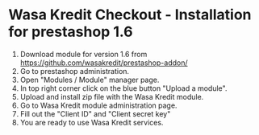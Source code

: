 # Wasa Kredit Checkout - Installation for prestashop 1.6

1. Download module for version 1.6 from https://github.com/wasakredit/prestashop-addon/
2. Go to prestashop administration.
3. Open "Modules / Module" manager page.
4. In top right corner click on the blue button "Upload a module".
5. Upload and install zip file with the Wasa Kredit module.
6. Go to Wasa Kredit module administration page.
7. Fill out the "Client ID" and "Client secret key"
8. You are ready to use Wasa Kredit services.